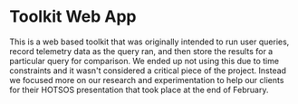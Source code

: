 # Toolkit Web App

This is a web based toolkit that was originally intended to run user queries, record telemetry data as the query ran, and then store the results for a particular query for comparison. We ended up not using this due to time constraints and it wasn't considered a critical piece of the project. Instead we focused more on our research and experimentation to help our clients for their HOTSOS presentation that took place at the end of February.